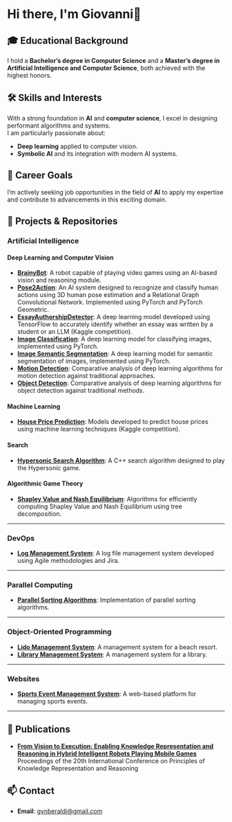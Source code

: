 # Hi there, I'm Giovanni👋

## 🎓 Educational Background  
I hold a **Bachelor’s degree in Computer Science** and a **Master’s degree in Artificial Intelligence and Computer Science**, both achieved with the highest honors.

## 🛠️ Skills and Interests
With a strong foundation in **AI** and **computer science**, I excel in designing performant algorithms and systems.  
I am particularly passionate about:
- **Deep learning** applied to computer vision.
- **Symbolic AI** and its integration with modern AI systems.

## 🚀 Career Goals
I’m actively seeking job opportunities in the field of **AI** to apply my expertise and contribute to advancements in this exciting domain.

## 📂 Projects & Repositories

### Artificial Intelligence

#### Deep Learning and Computer Vision  
- **[BrainyBot](https://github.com/DeMaCS-UNICAL/BrainyBot)**: A robot capable of playing video games using an AI-based vision and reasoning module.  
- **[Pose2Action](https://github.com/gvnberaldi/Pose2Action)**: An AI system designed to recognize and classify human actions using 3D human pose estimation and a Relational Graph Convolutional Network. Implemented using PyTorch and PyTorch Geometric.  
- **[EssayAuthorshipDetector](https://github.com/gvnberaldi/EssayAuthorshipDetector)**: A deep learning model developed using TensorFlow to accurately identify whether an essay was written by a student or an LLM (Kaggle competition).  
- **[Image Classification](https://github.com/your-username/image-classification)**: A deep learning model for classifying images, implemented using PyTorch.  
- **[Image Semantic Segmentation](https://github.com/your-username/image-semantic-segmentation)**: A deep learning model for semantic segmentation of images, implemented using PyTorch.  
- **[Motion Detection](https://github.com/your-username/motion-detection)**: Comparative analysis of deep learning algorithms for motion detection against traditional approaches.  
- **[Object Detection](https://github.com/your-username/object-detection)**: Comparative analysis of deep learning algorithms for object detection against traditional methods.  

#### Machine Learning  
- **[House Price Prediction](https://github.com/your-username/house-price-prediction)**: Models developed to predict house prices using machine learning techniques (Kaggle competition).  

#### Search  
- **[Hypersonic Search Algorithm](https://github.com/your-username/hypersonic-search)**: A C++ search algorithm designed to play the Hypersonic game.  

#### Algorithmic Game Theory  
- **[Shapley Value and Nash Equilibrium](https://github.com/your-username/shapley-nash)**: Algorithms for efficiently computing Shapley Value and Nash Equilibrium using tree decomposition.  

---

### DevOps  
- **[Log Management System](https://github.com/gvnberaldi/log-management-system)**: A log file management system developed using Agile methodologies and Jira.  

---

### Parallel Computing  
- **[Parallel Sorting Algorithms](https://github.com/your-username/parallel-sorting)**: Implementation of parallel sorting algorithms.  

---

### Object-Oriented Programming  
- **[Lido Management System](https://github.com/your-username/lido-management)**: A management system for a beach resort.  
- **[Library Management System](https://github.com/your-username/library-management)**: A management system for a library.  

---

### Websites  
- **[Sports Event Management System](https://github.com/your-username/sports-events-management)**: A web-based platform for managing sports events.  

---

## 📜 Publications  
- **[From Vision to Execution: Enabling Knowledge Representation and Reasoning in Hybrid Intelligent Robots Playing Mobile Games](https://proceedings.kr.org/2023/5/)**  
  Proceedings of the 20th International Conference on Principles of Knowledge Representation and Reasoning  

## 📫 Contact  
- **Email**: [gvnberaldi@gmail.com](mailto:gvnberaldi@gmail.com)

<!--
**gvnberaldi/gvnberaldi** is a ✨ _special_ ✨ repository because its `README.md` (this file) appears on your GitHub profile.

Here are some ideas to get you started:

- 🔭 I’m currently working on ...
- 🌱 I’m currently learning ...
- 👯 I’m looking to collaborate on ...
- 🤔 I’m looking for help with ...
- 💬 Ask me about ...
- 📫 How to reach me: ...
- 😄 Pronouns: ...
- ⚡ Fun fact: ...
-->

